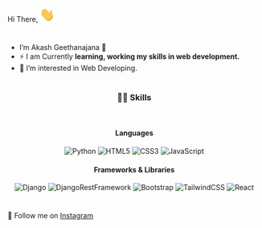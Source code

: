  Hi There, <img src="https://github.com/kesaralive/kesaralive/blob/main/src/wave.gif" width="30px">
#
- I’m Akash Geethanajana :hugs:
- ⚡ I am Currently **learning, working my skills in web development.**
- 👀 I’m interested in Web Developing.

#

<h3 align="center">
  👨‍💻 Skills
</h3>

<br/>

<div align="center">
  <h4>Languages</h4>
  <img alt="Python" width="98px" src="https://img.shields.io/badge/python-1a1e33?style=for-the-badge&logo=python&logoColor=465dc7" />
  <img alt="HTML5" width="88px" src="https://img.shields.io/badge/HTML5-E34F26?style=for-the-badge&logo=html5&logoColor=white" />
  <img alt="CSS3" width="77px" src="https://img.shields.io/badge/CSS3-1572B6?style=for-the-badge&logo=css3&logoColor=white" />
  <img alt="JavaScript" width="126px" src="https://img.shields.io/badge/JavaScript-F7DF1E?style=for-the-badge&logo=javascript&logoColor=black" />
  
  <br/>
  
  <h4>Frameworks & Libraries</h4>
  
  <img alt="Django" width="95px" src="https://img.shields.io/badge/django-%23092E20.svg?style=for-the-badge&logo=django&logoColor=61DAFB" />
  <img alt="DjangoRestFramework" width="145px" src="https://img.shields.io/badge/DJANGO-REST-ff1709?style=for-the-badge&logo=django&logoColor=white&color=ff1709&labelColor=gray" />
  <img alt="Bootstrap" width="120px" src="https://img.shields.io/badge/bootstrap-%23563D7C.svg?style=for-the-badge&logo=bootstrap&logoColor=white" />
  <img alt="TailwindCSS" width="135px" src="https://img.shields.io/badge/tailwindcss-%2338B2AC.svg?style=for-the-badge&logo=tailwind-css&logoColor=white" />
  <img alt="React" width="86px" src="https://img.shields.io/badge/React-20232A?style=for-the-badge&logo=react&logoColor=61DAFB" />
  
  
  
</div>
 
#



🚀 Follow me on [Instagram](https://www.instagram.com/geeth_akash_/)








<!--
**Geeth-AK-07/geeth-ak-07** is a ✨ _special_ ✨ repository because its `README.md` (this file) appears on your GitHub profile.

Here are some ideas to get you started:
-->
<!-- - 🌱 I’m currently learning Reactjs -->
<!-- - 👯 I’m looking to collaborate on ... -->
<!-- - 🤔 I’m looking for help with ... -->
<!-- - 💬 Ask me about ...
- 📫 How to reach me: ...
- 😄 Pronouns: ...
- ⚡ Fun fact: ... -->


